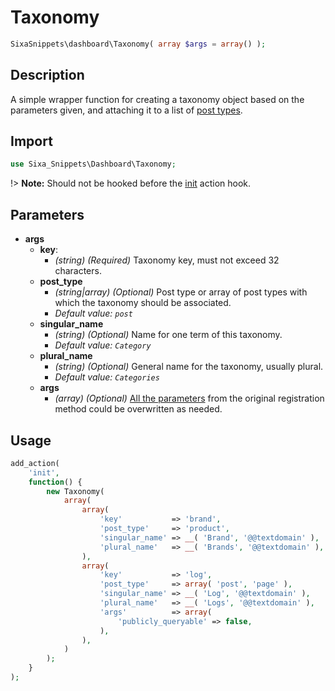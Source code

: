 # Taxonomy

```php
SixaSnippets\dashboard\Taxonomy( array $args = array() );
```

## Description

A simple wrapper function for creating a taxonomy object based on the parameters given, and attaching it to a list of [post types](dashboard/post-type.md).

## Import

```php 
use Sixa_Snippets\Dashboard\Taxonomy;
```

!> **Note:** Should not be hooked before the [init](http://developer.wordpress.org/reference/hooks/init/) action hook.

## Parameters

- **args**
	- **key**:
        - *(string) (Required)* Taxonomy key, must not exceed 32 characters.
	- **post_type**
        - *(string|array) (Optional)* Post type or array of post types with which the taxonomy should be associated.
        - *Default value: `post`*
	- **singular_name**
        - *(string) (Optional)* Name for one term of this taxonomy.
        - *Default value: `Category`*
	- **plural_name**
        - *(string) (Optional)* General name for the taxonomy, usually plural.
        - *Default value: `Categories`*
	- **args**
		- *(array) (Optional)* [All the parameters](http://developer.wordpress.org/reference/functions/register_taxonomy/) from the original registration method could be overwritten as needed.

## Usage

```php
add_action(
	'init',
	function() {
		new Taxonomy(
			array(
				array(
					'key'           => 'brand',
					'post_type'     => 'product',
					'singular_name' => __( 'Brand', '@@textdomain' ),
					'plural_name'   => __( 'Brands', '@@textdomain' ),
				),
				array(
					'key'           => 'log',
					'post_type'     => array( 'post', 'page' ),
					'singular_name' => __( 'Log', '@@textdomain' ),
					'plural_name'   => __( 'Logs', '@@textdomain' ),
					'args'          => array(
						'publicly_queryable' => false,
					),
				),
			)
		);
	}
);
```